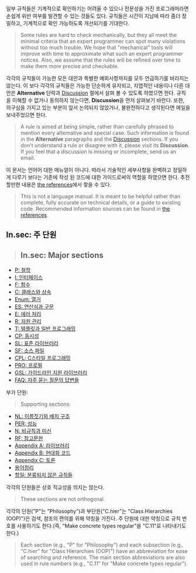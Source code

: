 일부 규칙들은 기계적으로 확인하기는 어려울 수 있으나 전문성을 가진 프로그래머라면 손쉽게 위반 여부를 발견할 수 있는 것들도 있다.
규칙들은 시간이 지남에 따라 좀더 정밀하고, 기계적으로 확인 가능하도록 개선되기를 기대한다.
>Some rules are hard to check mechanically, but they all meet the minimal criteria that an expert programmer can spot many violations without too much trouble.
We hope that "mechanical" tools will improve with time to approximate what such an expert programmer notices.
Also, we assume that the rules will be refined over time to make them more precise and checkable.

각각의 규칙들이 가능한 모든 대안과 특별한 예외사항까지를 모두 언급하기를 바라지는 않는다. 이 보다 각각의 규칙들은 가능한 단순하게 유지되고,
지엽적인 내용이나 다른 대안은 **Alternative** 단락과 [Discussion](#S-discussion) 절에서 살펴 볼 수 있도록 하였으면 한다.
규칙을 이해할 수 없거나 동의하지 않는다면, **Discussion**을 먼저 살펴보기 바란다.
또한, 의구심을 가지고 있는 부분이 앞서 논의되지 않았거나, 불완전하다고 생각된다면 메일을 보내주었으면 한다.

>A rule is aimed at being simple, rather than carefully phrased to mention every alternative and special case.
Such information is found in the **Alternative** paragraphs and the [Discussion](#S-discussion) sections.
If you don't understand a rule or disagree with it, please visit its **Discussion**.
If you feel that a discussion is missing or incomplete, send us an email.

이 문서는 언어어 대한 메뉴얼이 아니다.
따라서 기술적인 세부사항을 완벽하고 정밀하게 다루기 보다는 기존에 작성 된 코드에 대한 가이드로써의 역할을 하였으면 한다.
추천할만한 내용은 [the references](#S-references)에서 찾을 수 있다.

>This is not a language manual.
It is meant to be helpful
rather than complete, fully accurate on technical details, or a guide to existing code.
Recommended information sources can be found in [the references](#S-references).

## <a name="SS-sec"></a> In.sec: 주 단원
>## <a name="SS-sec"></a> In.sec: Major sections

* [P: 철학](#S-philosophy)
* [I: 인터페이스](#S-interfaces)
* [F: 함수](#S-functions)
* [C: 클래스와 상속](#S-class)
* [Enum: 열거](#S-enum)
* [ES: 연산식과 구문](#S-expr)
* [E: 에러 처리](#S-errors)
* [R: 자원 관리](#S-resource)
* [T: 템플릿과 일반 프로그래밍](#S-templates)
* [CP: 동시성](#S-concurrency)
* [SL: 표준 라이브러리](#S-stdlib)
* [SF: 소스 파일](#S-source)
* [CPL: C스타일 프로그래밍](#S-cpl)
* [PRO: 프로필](#S-profile)
* [GSL: 가이드라인 지원 라이브러리](#S-gsl)
* [FAQ: 자주 묻는 질문의 답변들](#S-faq)

부가 단원:
>Supporting sections:

* [NL: 이름짓기와 배치 구조](#S-naming)
* [PER: 성능](#S-performance)
* [N: 비규칙과 미신](#S-not)
* [RF: 참고문헌](#S-references)
* [Appendix A: 라이브러리](#S-libraries)
* [Appendix B: 현대화 코드](#S-modernizing)
* [Appendix C: 토론](#S-discussion)
* [용어정리](#S-glossary)
* [할일: 분류되지 않은 규칙들](#S-unclassified)

각각의 단원들은 상호 직교성을 띄지는 않는다.
>These sections are not orthogonal.

각각의 단원("P"는 "Philosophy")과 부단원("C.hier"는 "Class Hierarchies (OOP)")은 검색, 참조의 편의를 위해 약칭을 가진다.
주 단원에 대한 약칭으로 규칙 번호를 사용하기도 한다.(즉, "Make concrete types regular"을 "C.11"로 나타내기도 한다.)
>Each section (e.g., "P" for "Philosophy") and each subsection (e.g., "C.hier" for "Class Hierarchies (OOP)") have an abbreviation for ease of searching and reference.
The main section abbreviations are also used in rule numbers (e.g., "C.11" for "Make concrete types regular").
